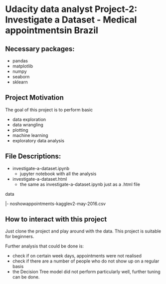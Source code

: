 # Udacity data analyst Project-2: Investigate a Dataset - Medical appointmentsin Brazil

## Necessary packages:

- pandas
- matplotlib
- numpy
- seaborn
- sklearn

## Project Motivation

The goal of this project is to perform basic

- data exploration
- data wrangling
- plotting
- machine learning
- exploratory data analysis

## File Descriptions:

- investigate-a-dataset.ipynb
    - jupyter notebook with all the analysis
- investigate-a-dataset.html
    - the same as investigate-a-dataset.ipynb just as a .html file

data    

|- noshowappointments-kagglev2-may-2016.csv  

## How to interact with this project

Just clone the project and play around with the data. This project is suitable for beginners.

Further analysis that could be done is:

- check if on certain week days, appointments were not realised 
- check if there are a number of people who do not show up on a regular basis
- the Decision Tree model did not perform particularly well, further tuning can be done.
